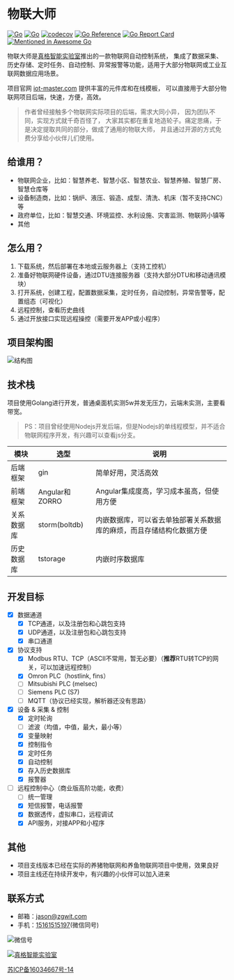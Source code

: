 # 物联大师

[![Go](https://github.com/zgwit/iot-master/actions/workflows/go.yml/badge.svg)](https://github.com/zgwit/iot-master/actions/workflows/go.yml)
[![Go](https://github.com/zgwit/iot-master/actions/workflows/codeql-analysis.yml/badge.svg)](https://github.com/zgwit/iot-master/actions/workflows/codeql-analysis.yml)
[![codecov](https://codecov.io/gh/zgwit/iot-master/branch/main/graph/badge.svg?token=AK5TD8KQ5C)](https://codecov.io/gh/zgwit/iot-master)
[![Go Reference](https://pkg.go.dev/badge/github.com/zgwit/iot-master.svg)](https://pkg.go.dev/github.com/zgwit/iot-master)
[![Go Report Card](https://goreportcard.com/badge/github.com/zgwit/iot-master)](https://goreportcard.com/report/github.com/zgwit/iot-master)
[![Mentioned in Awesome Go](https://awesome.re/mentioned-badge.svg)](https://github.com/avelino/awesome-go)

物联大师是[真格智能实验室](https://zgwit.com)推出的一款物联网自动控制系统， 集成了数据采集、历史存储、定时任务、自动控制、异常报警等功能，适用于大部分物联网或工业互联网数据应用场景。

项目官网 [iot-master.com](https://iot-master.com) 提供丰富的元件库和在线模板， 可以直接用于大部分物联网项目后端，快速，方便，高效。

> 作者曾经接触多个物联网实际项目的后端，需求大同小异， 因为团队不同，实现方式就千奇百怪了，
> 大家其实都在重复地造轮子。痛定思痛，于是决定提取共同的部分，做成了通用的物联大师，
> 并且通过开源的方式免费分享给小伙伴儿们使用。

## 给谁用？

- 物联网企业，比如：智慧养老、智慧小区、智慧农业、智慧养殖、智慧厂房、智慧仓库等
- 设备制造商，比如：锅炉、液压、锻造、成型、清洗、机床（暂不支持CNC）等
- 政府单位，比如：智慧交通、环境监控、水利设施、灾害监测、物联网小镇等
- 其他

## 怎么用？

1. 下载系统，然后部署在本地或云服务器上（支持工控机）
2. 准备好物联网硬件设备，通过DTU连接服务器（支持大部分DTU和移动通讯模块）
3. 打开系统，创建工程，配置数据采集，定时任务，自动控制，异常告警等，配置组态（可视化）
4. 远程控制，查看历史曲线
5. 通过开放接口实现远程操控（需要开发APP或小程序）

## 项目架构图

![结构图](https://github.com/zgwit/iot-master/raw/main/docs/frame.svg)

## 技术栈

项目使用Golang进行开发，普通桌面机实测5w并发无压力，云端未实测，主要看带宽。

> PS：项目曾经使用Nodejs开发后端，但是Nodejs的单线程模型，并不适合物联网程序开发，有兴趣可以查看js分支。

| 模块        | 选型    |  说明  |
| --------   | -----   | ---- |
| 后端框架     | gin    | 简单好用，灵活高效   |
| 前端框架     | Angular和ZORRO    |  Angular集成度高，学习成本虽高，但使用方便  |
| 关系数据库   | storm(boltdb)    |  内嵌数据库，可以省去单独部署关系数据库的麻烦，而且存储结构化数据方便  |
| 历史数据库   | tstorage | 内嵌时序数据库 |

## 开发目标

- [x] 数据通道
    - [x] TCP通道，以及注册包和心跳包支持
    - [x] UDP通道，以及注册包和心跳包支持
    - [x] 串口通道
- [x] 协议支持
    - [x] Modbus RTU、TCP（ASCII不常用，暂无必要）（**推荐**RTU转TCP的网关，可以加速远程控制）
    - [x] Omron PLC（hostlink, fins）
    - [ ] Mitsubishi PLC (melsec)
    - [ ] Siemens PLC (S7)
    - [ ] MQTT（协议已经实现，解析器还没有思路）
- [x] 设备 & 采集 & 控制
    - [x] 定时轮询
    - [ ] 滤波（均值，中值，最大，最小等）
    - [x] 变量映射
    - [x] 控制指令
    - [x] 定时任务
    - [x] 自动控制
    - [x] 存入历史数据库
    - [x] 报警器
- [ ] 远程控制中心（商业版高阶功能，收费）
    - [ ] 统一管理
    - [x] 短信报警，电话报警
    - [x] 数据透传，虚拟串口，远程调试
    - [x] API服务，对接APP和小程序

## 其他

- 项目支线版本已经在实际的养猪物联网和养鱼物联网项目中使用，效果良好
- 项目主线还在持续开发中，有兴趣的小伙伴可以加入进来

## 联系方式

- 邮箱：[jason@zgwit.com](mailto:jason@zgwit.com)
- 手机：[15161515197](tel:15161515197)(微信同号)

![微信号](https://labs.zgwit.com/qrcode.jpg)

[![真格智能实验室](https://labs.zgwit.com/logo.png)](https://labs.zgwit.com)



[苏ICP备16034667号-14](http://beian.miit.gov.cn/)
